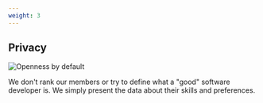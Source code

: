 ```yaml
---
weight: 3
---
```


## Privacy

![Openness by default](home/features/non-judgemental.svg)

We don't rank our members or try to define what a "good" software developer is. We simply present the data about their skills and preferences.